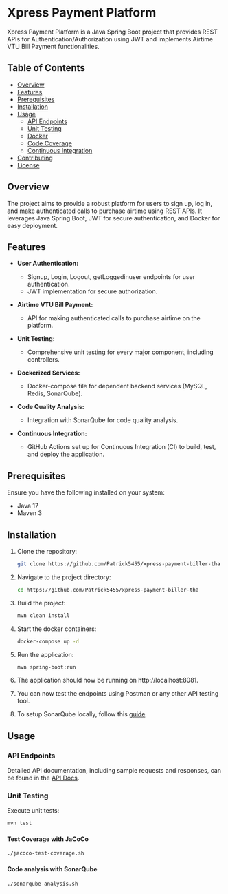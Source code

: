# Xpress Payment Platform

Xpress Payment Platform is a Java Spring Boot project that provides REST APIs for Authentication/Authorization using JWT and implements Airtime VTU Bill Payment functionalities.

## Table of Contents
- [Overview](#overview)
- [Features](#features)
- [Prerequisites](#prerequisites)
- [Installation](#installation)
- [Usage](#usage)
    - [API Endpoints](#api-endpoints)
    - [Unit Testing](#unit-testing)
    - [Docker](#docker)
    - [Code Coverage](#code-coverage)
    - [Continuous Integration](#continuous-integration)
- [Contributing](#contributing)
- [License](#license)

## Overview

The project aims to provide a robust platform for users to sign up, log in, and make authenticated calls to purchase airtime using REST APIs. It leverages Java Spring Boot, JWT for secure authentication, and Docker for easy deployment.

## Features

- **User Authentication:**
    - Signup, Login, Logout, getLoggedinuser endpoints for user authentication.
    - JWT implementation for secure authorization.

- **Airtime VTU Bill Payment:**
    - API for making authenticated calls to purchase airtime on the platform.

- **Unit Testing:**
    - Comprehensive unit testing for every major component, including controllers.

- **Dockerized Services:**
    - Docker-compose file for dependent backend services (MySQL, Redis, SonarQube).

- **Code Quality Analysis:**
    - Integration with SonarQube for code quality analysis.

- **Continuous Integration:**
    - GitHub Actions set up for Continuous Integration (CI) to build, test, and deploy the application.

## Prerequisites

Ensure you have the following installed on your system:

- Java 17
- Maven 3

## Installation

1. Clone the repository:

    ```bash
    git clone https://github.com/Patrick5455/xpress-payment-biller-tha
    ```

2. Navigate to the project directory:

    ```bash
    cd https://github.com/Patrick5455/xpress-payment-biller-tha
    ```

3. Build the project:

    ```bash
    mvn clean install
    ```

4. Start the docker containers:

    ```bash
    docker-compose up -d
    ```
5. Run the application:

    ```bash
    mvn spring-boot:run
    ```
   
6. The application should now be running on http://localhost:8081.

7. You can now test the endpoints using Postman or any other API testing tool.

8. To setup SonarQube locally, follow this [guide](https://docs.sonarsource.com/sonarqube/9.9/try-out-sonarqube/)


## Usage

### API Endpoints

Detailed API documentation, including sample requests and responses, can be found in the [API Docs](https://documenter.getpostman.com/view/10629518/2s9YsJCtAw).

### Unit Testing

Execute unit tests:

```bash
mvn test
```
#### Test Coverage with JaCoCo

```bash
./jacoco-test-coverage.sh
```

#### Code analysis with SonarQube

```bash
./sonarqube-analysis.sh
```



